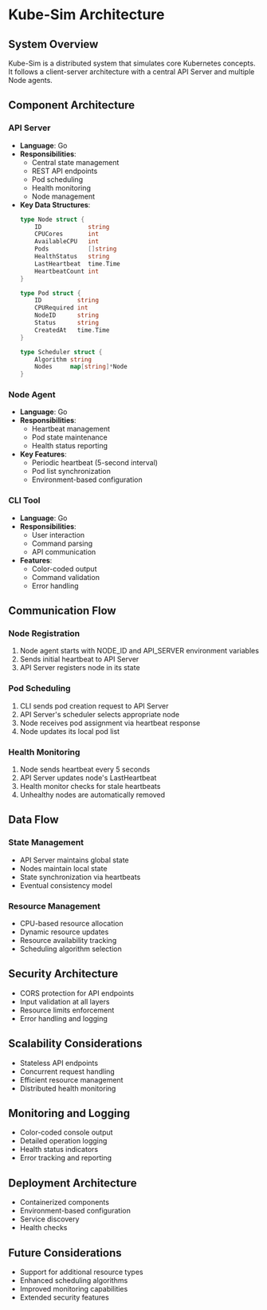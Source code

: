 # Kube-Sim Architecture

## System Overview
Kube-Sim is a distributed system that simulates core Kubernetes concepts. It follows a client-server architecture with a central API Server and multiple Node agents.

## Component Architecture

### API Server
- **Language**: Go
- **Responsibilities**:
  - Central state management
  - REST API endpoints
  - Pod scheduling
  - Health monitoring
  - Node management
- **Key Data Structures**:
  ```go
  type Node struct {
      ID             string
      CPUCores       int
      AvailableCPU   int
      Pods           []string
      HealthStatus   string
      LastHeartbeat  time.Time
      HeartbeatCount int
  }

  type Pod struct {
      ID          string
      CPURequired int
      NodeID      string
      Status      string
      CreatedAt   time.Time
  }

  type Scheduler struct {
      Algorithm string
      Nodes     map[string]*Node
  }
  ```

### Node Agent
- **Language**: Go
- **Responsibilities**:
  - Heartbeat management
  - Pod state maintenance
  - Health status reporting
- **Key Features**:
  - Periodic heartbeat (5-second interval)
  - Pod list synchronization
  - Environment-based configuration

### CLI Tool
- **Language**: Go
- **Responsibilities**:
  - User interaction
  - Command parsing
  - API communication
- **Features**:
  - Color-coded output
  - Command validation
  - Error handling

## Communication Flow

### Node Registration
1. Node agent starts with NODE_ID and API_SERVER environment variables
2. Sends initial heartbeat to API Server
3. API Server registers node in its state

### Pod Scheduling
1. CLI sends pod creation request to API Server
2. API Server's scheduler selects appropriate node
3. Node receives pod assignment via heartbeat response
4. Node updates its local pod list

### Health Monitoring
1. Node sends heartbeat every 5 seconds
2. API Server updates node's LastHeartbeat
3. Health monitor checks for stale heartbeats
4. Unhealthy nodes are automatically removed

## Data Flow

### State Management
- API Server maintains global state
- Nodes maintain local state
- State synchronization via heartbeats
- Eventual consistency model

### Resource Management
- CPU-based resource allocation
- Dynamic resource updates
- Resource availability tracking
- Scheduling algorithm selection

## Security Architecture
- CORS protection for API endpoints
- Input validation at all layers
- Resource limits enforcement
- Error handling and logging

## Scalability Considerations
- Stateless API endpoints
- Concurrent request handling
- Efficient resource management
- Distributed health monitoring

## Monitoring and Logging
- Color-coded console output
- Detailed operation logging
- Health status indicators
- Error tracking and reporting

## Deployment Architecture
- Containerized components
- Environment-based configuration
- Service discovery
- Health checks

## Future Considerations
- Support for additional resource types
- Enhanced scheduling algorithms
- Improved monitoring capabilities
- Extended security features
